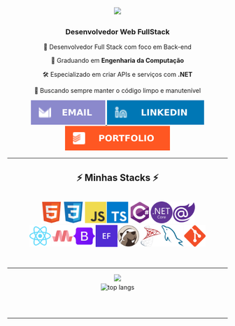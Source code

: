 
<h1 align="center">
    <img src="https://readme-typing-svg.herokuapp.com/?font=Righteous&size=35&center=true&vCenter=true&width=500&height=70&duration=4000&lines=Olá!+👋;+Me+chamo+Fernando!;" />
</h1>

<h3 align="center">Desenvolvedor Web FullStack</h3>

<div align="center">

🚀 Desenvolvedor Full Stack com foco em Back-end

🌱 Graduando em **Engenharia da Computação**

🛠️ Especializado em criar APIs e serviços com **.NET**

🔧 Buscando sempre manter o código limpo e manutenível

</div>

<!-- Links -->
<div align="center">
    <a href="mailto:fernando.egger@protonmail.com">
    <img src="./imgs/Email-8B89CC.svg" />
  </a>
  <a href="https://linkedin.com/in/fernando-egger" target="_blank">
    <img src="./imgs/LinkedIn-0077B5.svg"/>
  </a>
  <a href="https://fernandoegger.github.io" target="_blank">
     <img src="./imgs/Portfolio-FF5722.svg"/>
  </a>
</div>

 <hr/>

<h2 align="center">⚡ Minhas Stacks ⚡</h2>
<br/>

<div style="display:block">
<div style="display: flex; justify-content: center; gap: 0.1%;">
<!-- HTML -->
<img src="./imgs/html5-original.svg" title="HTML5" width="50"/>

<!-- CSS -->
<img src="./imgs/css3-original.svg" title="CSS3" width="50"/>

<!-- JS -->
<img src="./imgs/javascript-original.svg" title="JavaScript" width="50"/>

<!-- TS -->

<img src="./imgs/typescript-original.svg" title="TypeScript" width="50"/>

<!-- C# -->
<img src="./imgs/csharp-original.svg" title="C#" width="50"/>

<!-- .NET -->
<img src="./imgs/dotnetcore-original.svg" title=".NET" width="50"/>

<!-- Blazor -->
<img src="./imgs/blazor-original.svg" title="Blazor" width="50" />
</div>

<div style="display: flex; justify-content: center; gap: 0.1%; margin-top: 0.75%;">
    <!-- React -->
<img src="./imgs/react-original.svg" title="React" width="50"/>

<!-- Materialize -->
<img src="./imgs/materializecss-original.svg" title="MaterializeCSS" width="50"/>


<!-- Bootstrap -->
<img src="./imgs/bootstrap-original.svg" title="Bootstrap" width="50"/>

<!-- Entity Framework -->
<img src="./imgs/entityframeworkcore-original.svg" title="Entity Framework" width="50"/>

<!-- DBeaver -->
<img src="./imgs/dbeaver-original.svg" title="DBeaver" width="50"/>

<!-- SQL Server -->
 <img src="./imgs/microsoftsqlserver-original.svg" title="SQL Server" width="50"/>

<!-- MySQL -->
<img src="./imgs/mysql-original.svg" title="MySQL" width="50"/>

<!-- Git -->
<img src="./imgs/git-original.svg" title="Git" width="50" />
</div>
<br>
</div>

<br/>
<hr/>

<div align="center">
  <img src="https://raw.githubusercontent.com/fernandoegger/salesp07/output/github-contribution-grid-snake.svg" />
</div>

<div align=center>
  <img width=325 align="center" src="https://github-readme-stats-salesp07.vercel.app/api/top-langs/?username=fernandoegger&hide=HTML&langs_count=8&layout=compact&theme=react&border_radius=10&size_weight=0.5&count_weight=0.5&exclude_repo=github-readme-stats" alt="top langs" />
</div>

<br/><br/>

<hr/>

<br/>
